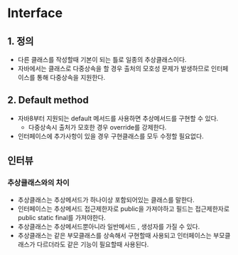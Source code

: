 # Interface


## 1. 정의
* 다른 클래스를 작성할때 기본이 되는 틀로 일종의 추상클래스이다.
* 자바에서는 클래스로 다중상속을 할 경우
출처의 모호성 문제가 발생하므로 인터페이스를 통해 다중상속을 지원한다.


## 2. Default method
* 자바8부터 지원되는 default 메서드를 사용하면 추상메서드를 구현할 수 있다.
    * 다중상속시 출처가 모호한 경우 override를 강제한다.
* 인터페이스에 추가사항이 있을 경우 구현클래스를 모두 수정할 필요없다.


## 인터뷰
### 추상클래스와의 차이
* 추상클래스는 추상메서드가 하나이상 포함되어있는 클래스를 말한다.
* 인터페이스는 추상메서드 접근제한자로 public을 가져야하고 필드는 접근제한자로 
public static final를 가져야한다. 
* 추상클래스는 추상메서드뿐아니라 일반메서드 , 생성자를 가질 수 있다.
* 추상클래스는 같은 부모클래스를 상속해서 구현할때 사용되고 
인터페이스는 부모클래스가 다르더라도 같은 기능이 필요할때 사용된다.

